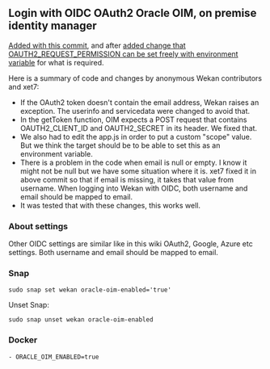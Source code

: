 ## Login with OIDC OAuth2 Oracle OIM, on premise identity manager

[Added with this commit](https://github.com/wekan/wekan/commit/ec8a78537f1dc40e967de36a02ea09cf7398318a), and after [added change that OAUTH2_REQUEST_PERMISSION can be set freely with environment variable](https://github.com/wekan/wekan/commit/1b429b3f99c32840ebb0ff9a29015aa8c28ec644) for what is required.

Here is a summary of code and changes by anonymous Wekan contributors and xet7:
- If the OAuth2 token doesn't contain the email address, Wekan raises an exception. The userinfo and servicedata were changed to avoid that.
- In the getToken function, OIM expects a POST request that contains OAUTH2_CLIENT_ID and OAUTH2_SECRET in its header. We fixed that.
- We also had to edit the app.js in order to put a custom "scope" value. But we think the target should be to be able to set this as an environment variable.
- There is a problem in the code when email is null or empty. I know it might not be null but we have some situation where it is. xet7 fixed it in above commit so that if email is missing, it takes that value from username. When logging into Wekan with OIDC, both username and email should be mapped to email.
- It was tested that with these changes, this works well.

### About settings

Other OIDC settings are similar like in this wiki OAuth2, Google, Azure etc settings. Both username and email should be mapped to email.

### Snap
```
sudo snap set wekan oracle-oim-enabled='true'
```
Unset Snap:
```
sudo snap unset wekan oracle-oim-enabled
```
### Docker
```
- ORACLE_OIM_ENABLED=true
```
